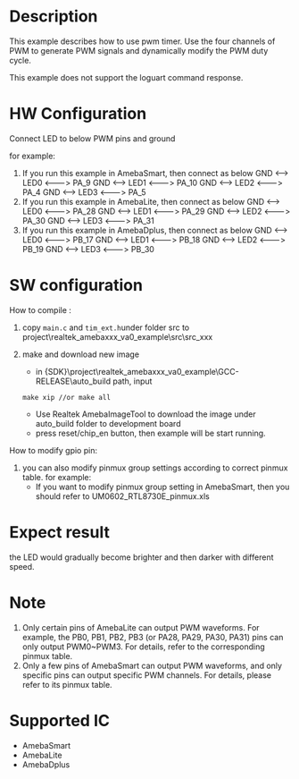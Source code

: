 # Description
This example describes how to use pwm timer.
Use the four channels of PWM to generate PWM signals and dynamically modify the PWM duty cycle.

This example does not support the loguart command response.

# HW Configuration
Connect LED to below PWM pins and ground

for example:
1. If you run this example in AmebaSmart, then connect as below
	GND <--> LED0 <---> PA_9
	GND <--> LED1 <---> PA_10
	GND <--> LED2 <---> PA_4
	GND <--> LED3 <---> PA_5
2. If you run this example in AmebaLite, then connect as below
	GND <--> LED0 <---> PA_28
	GND <--> LED1 <---> PA_29
	GND <--> LED2 <---> PA_30
	GND <--> LED3 <---> PA_31
3. If you run this example in AmebaDplus, then connect as below
	GND <--> LED0 <---> PB_17
	GND <--> LED1 <---> PB_18
	GND <--> LED2 <---> PB_19
	GND <--> LED3 <---> PB_30

# SW configuration
How to compile :
1. copy `main.c` and `tim_ext.h`under folder src to project\realtek_amebaxxx_va0_example\src\src_xxx
2. make and download new image

   - in {SDK}\project\realtek_amebaxxx_va0_example\GCC-RELEASE\auto_build path, input

   ```shell
   make xip //or make all
   ```

   - Use Realtek AmebaImageTool to download the image under auto_build folder to development board
   - press reset/chip_en button, then example will be start running.

How to modify gpio pin:
1. you can also modify pinmux group settings according to correct pinmux table. for example: 
   - If you want to modify pinmux group setting in AmebaSmart, then you should refer to UM0602_RTL8730E_pinmux.xls

# Expect result
the LED would gradually become brighter and then darker with different speed.

# Note
1. Only certain pins of AmebaLite can output PWM waveforms. For example, the PB0, PB1, PB2, PB3  (or PA28, PA29, PA30, PA31) pins can only output PWM0~PWM3. For details, refer to the corresponding pinmux table.
2. Only a few pins of AmebaSmart can output PWM waveforms, and only specific pins can output specific PWM channels. For details, please refer to its pinmux table.

# Supported IC
- AmebaSmart
- AmebaLite
- AmebaDplus